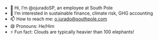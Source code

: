 - 👋 Hi, I’m @ojuradoSP, an employee at South Pole
- 👀 I’m interested in sustainable finance, climate risk, GHG accounting
- 📫 How to reach me: o.jurado@southpole.com
- 😄 Pronouns: He/Him
- ⚡ Fun fact: Clouds are typically heavier than 100 elephants!

<!---
ojuradoSP/ojuradoSP is a ✨ special ✨ repository because its `README.md` (this file) appears on your GitHub profile.
You can click the Preview link to take a look at your changes.
--->
